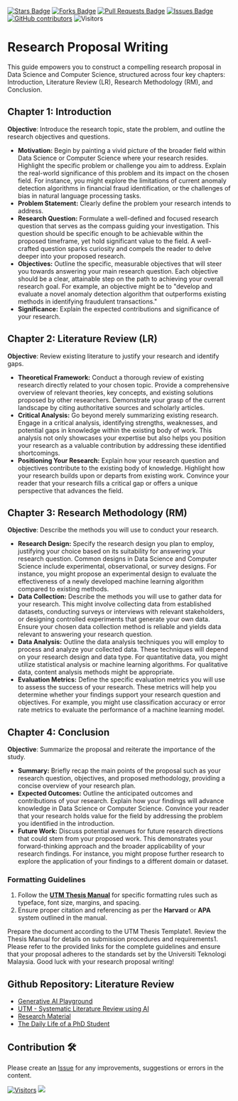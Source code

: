 <a href="https://github.com/drshahizan/research-design/stargazers"><img src="https://img.shields.io/github/stars/drshahizan/research-design" alt="Stars Badge"/></a>
<a href="https://github.com/drshahizan/research-design/network/members"><img src="https://img.shields.io/github/forks/drshahizan/research-design" alt="Forks Badge"/></a>
<a href="https://github.com/drshahizan/research-design/pulls"><img src="https://img.shields.io/github/issues-pr/drshahizan/research-design" alt="Pull Requests Badge"/></a>
<a href="https://github.com/drshahizan/research-design"><img src="https://img.shields.io/github/issues/drshahizan/research-design" alt="Issues Badge"/></a>
<a href="https://github.com/drshahizan/research-design/graphs/contributors"><img alt="GitHub contributors" src="https://img.shields.io/github/contributors/drshahizan/research-design?color=2b9348"></a>
![Visitors](https://api.visitorbadge.io/api/visitors?path=https%3A%2F%2Fgithub.com%2Fdrshahizan%2BDM&labelColor=%23d9e3f0&countColor=%23697689&style=flat)

# Research Proposal Writing

This guide empowers you to construct a compelling research proposal in Data Science and Computer Science, structured across four key chapters: Introduction, Literature Review (LR), Research Methodology (RM), and Conclusion. 

## Chapter 1: Introduction
**Objective**: Introduce the research topic, state the problem, and outline the research objectives and questions.

* **Motivation:**  Begin by painting a vivid picture of the broader field within Data Science or Computer Science where your research resides.  Highlight the specific problem or challenge you aim to address.  Explain the real-world significance of this problem and its impact on the chosen field.  For instance, you might explore the limitations of current anomaly detection algorithms in financial fraud identification, or the challenges of bias in natural language processing tasks.
* **Problem Statement:** Clearly define the problem your research intends to address.
* **Research Question:**  Formulate a well-defined and focused research question that serves as the compass guiding your investigation. This question should be specific enough to be achievable within the proposed timeframe, yet hold significant value to the field.  A well-crafted question sparks curiosity and compels the reader to delve deeper into your proposed research. 
* **Objectives:**  Outline the specific, measurable objectives that will steer you towards answering your main research question.  Each objective should be a clear, attainable step on the path to achieving your overall research goal.  For example, an objective might be to "develop and evaluate a novel anomaly detection algorithm that outperforms existing methods in identifying fraudulent transactions."
* **Significance:** Explain the expected contributions and significance of your research.


## Chapter 2: Literature Review (LR)
**Objective**: Review existing literature to justify your research and identify gaps.

* **Theoretical Framework:** Conduct a thorough review of existing research directly related to your chosen topic.  Provide a comprehensive overview of relevant theories, key concepts, and existing solutions proposed by other researchers.  Demonstrate your grasp of the current landscape by citing authoritative sources and scholarly articles.
* **Critical Analysis:**  Go beyond merely summarizing existing research.  Engage in a critical analysis, identifying strengths, weaknesses, and potential gaps in knowledge within the existing body of work.  This analysis not only showcases your expertise but also helps you position your research as a valuable contribution by addressing these identified shortcomings. 
* **Positioning Your Research:**  Explain how your research question and objectives contribute to the existing body of knowledge.  Highlight how your research builds upon or departs from existing work.  Convince your reader that your research fills a critical gap or offers a unique perspective that advances the field. 

## Chapter 3: Research Methodology (RM) 
**Objective**: Describe the methods you will use to conduct your research.

* **Research Design:**  Specify the research design you plan to employ, justifying your choice based on its suitability for answering your research question. Common designs in Data Science and Computer Science include experimental, observational, or survey designs.  For instance, you might propose an experimental design to evaluate the effectiveness of a newly developed machine learning algorithm compared to existing methods. 
* **Data Collection:**  Describe the methods you will use to gather data for your research. This might involve collecting data from established datasets, conducting surveys or interviews with relevant stakeholders, or designing controlled experiments that generate your own data.  Ensure your chosen data collection method is reliable and yields data relevant to answering your research question.
* **Data Analysis:**  Outline the data analysis techniques you will employ to process and analyze your collected data.  These techniques will depend on your research design and data type.  For quantitative data, you might utilize statistical analysis or machine learning algorithms.  For qualitative data, content analysis methods might be appropriate. 
* **Evaluation Metrics:** Define the specific evaluation metrics you will use to assess the success of your research.  These metrics will help you determine whether your findings support your research question and objectives.  For example, you might use classification accuracy or error rate metrics to evaluate the performance of a machine learning model.

## Chapter 4: Conclusion
**Objective**: Summarize the proposal and reiterate the importance of the study.

* **Summary:** Briefly recap the main points of the proposal such as your research question, objectives, and proposed methodology, providing a concise overview of your research plan.
* **Expected Outcomes:**  Outline the anticipated outcomes and contributions of your research.  Explain how your findings will advance knowledge in Data Science or Computer Science.  Convince your reader that your research holds value for the field by addressing the problem you identified in the introduction. 
* **Future Work:**  Discuss potential avenues for future research directions that could stem from your proposed work.  This demonstrates your forward-thinking approach and the broader applicability of your research findings.  For instance, you might propose further research to explore the application of your findings to a different domain or dataset.

### Formatting Guidelines

1. Follow the **[UTM Thesis Manual](https://sps.utm.my/thesis-formatting-2023/)** for specific formatting rules such as typeface, font size, margins, and spacing.
2. Ensure proper citation and referencing as per the **Harvard** or **APA** system outlined in the manual.

Prepare the document according to the UTM Thesis Template1.
Review the Thesis Manual for details on submission procedures and requirements1.
Please refer to the provided links for the complete guidelines and ensure that your proposal adheres to the standards set by the Universiti Teknologi Malaysia. Good luck with your research proposal writing!

## Github Repository: Literature Review
- [Generative AI Playground](https://github.com/drshahizan/Generative-AI-Playground)
- [UTM - Systematic Literature Review using AI](https://github.com/drshahizan/SLR-FC)
- [Research Material](https://github.com/drshahizan/research-material)
- [The Daily Life of a PhD Student](https://github.com/drshahizan/phd)
  
## Contribution 🛠️
Please create an [Issue](https://github.com/drshahizan/research-design/issues) for any improvements, suggestions or errors in the content.



[![Visitors](https://api.visitorbadge.io/api/visitors?path=https%3A%2F%2Fgithub.com%2Fdrshahizan&labelColor=%23697689&countColor=%23555555&style=plastic)](https://visitorbadge.io/status?path=https%3A%2F%2Fgithub.com%2Fdrshahizan)
![](https://hit.yhype.me/github/profile?user_id=81284918)
